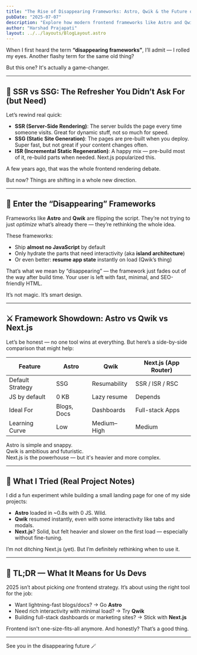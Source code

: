```yaml
---
title: "The Rise of Disappearing Frameworks: Astro, Qwik & the Future of Frontend in 2025"
pubDate: "2025-07-07"
description: "Explore how modern frontend frameworks like Astro and Qwik are redefining performance, interactivity, and rendering strategies in 2025."
author: "Harshad Prajapati"
layout: ../../layouts/BlogLayout.astro
---
```



When I first heard the term **“disappearing frameworks”**, I’ll admit — I rolled my eyes. Another flashy term for the same old thing?

But this one? It's actually a game-changer.

---

## 🔁 SSR vs SSG: The Refresher You Didn’t Ask For (but Need)

Let’s rewind real quick:

- **SSR (Server-Side Rendering)**: The server builds the page every time someone visits. Great for dynamic stuff, not so much for speed.
- **SSG (Static Site Generation)**: The pages are pre-built when you deploy. Super fast, but not great if your content changes often.
- **ISR (Incremental Static Regeneration)**: A happy mix — pre-build most of it, re-build parts when needed. Next.js popularized this.

A few years ago, that was the whole frontend rendering debate.

But now? Things are shifting in a whole new direction.

---

## 🚀 Enter the “Disappearing” Frameworks

Frameworks like **Astro** and **Qwik** are flipping the script. They’re not trying to just *optimize* what’s already there — they’re rethinking the whole idea.

These frameworks:

- Ship **almost no JavaScript** by default
- Only hydrate the parts that need interactivity (aka **island architecture**)
- Or even better: **resume app state** instantly on load (Qwik’s thing)

That’s what we mean by “disappearing” — the framework just fades out of the way after build time. Your user is left with fast, minimal, and SEO-friendly HTML.

It’s not magic. It’s smart design.

---

## ⚔️ Framework Showdown: Astro vs Qwik vs Next.js

Let’s be honest — no one tool wins at everything. But here’s a side-by-side comparison that might help:

| Feature            | Astro            | Qwik             | Next.js (App Router) |
|--------------------|------------------|------------------|-----------------------|
| Default Strategy   | SSG              | Resumability     | SSR / ISR / RSC       |
| JS by default      | 0 KB             | Lazy resume      | Depends               |
| Ideal For          | Blogs, Docs      | Dashboards       | Full-stack Apps       |
| Learning Curve     | Low              | Medium–High      | Medium                |

Astro is simple and snappy.  
Qwik is ambitious and futuristic.  
Next.js is the powerhouse — but it's heavier and more complex.

---

## 🧪 What I Tried (Real Project Notes)

I did a fun experiment while building a small landing page for one of my side projects:

- **Astro** loaded in ~0.8s with 0 JS. Wild.
- **Qwik** resumed instantly, even with some interactivity like tabs and modals.
- **Next.js**? Solid, but felt heavier and slower on the first load — especially without fine-tuning.

I’m not ditching Next.js (yet). But I’m definitely rethinking when to use it.

---

## 🧠 TL;DR — What It Means for Us Devs

2025 isn’t about picking *one* frontend strategy. It’s about using the right tool for the job:

- Want lightning-fast blogs/docs? → Go **Astro**
- Need rich interactivity with minimal load? → Try **Qwik**
- Building full-stack dashboards or marketing sites? → Stick with **Next.js**

Frontend isn't one-size-fits-all anymore. And honestly? That’s a good thing.

---

See you in the disappearing future 🪄
